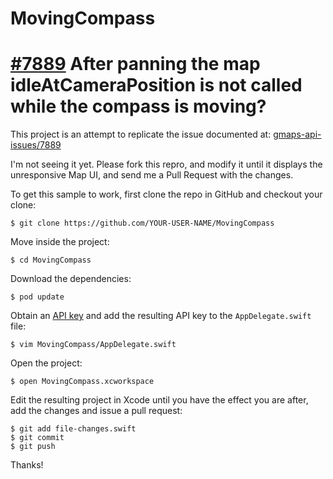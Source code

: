 # MovingCompass

# [#7889](https://code.google.com/p/gmaps-api-issues/issues/detail?id=7889) After panning the map idleAtCameraPosition is not called while the compass is moving?

This project is an attempt to replicate the issue documented at:
[gmaps-api-issues/7889](https://code.google.com/p/gmaps-api-issues/issues/detail?id=7889)

I'm not seeing it yet. Please fork this repro, and modify it until it
displays the unresponsive Map UI, and send me a Pull Request with the changes.

To get this sample to work, first clone the repo in GitHub and checkout
your clone:

    $ git clone https://github.com/YOUR-USER-NAME/MovingCompass

Move inside the project:

    $ cd MovingCompass

Download the dependencies:

    $ pod update

Obtain an [API key](https://developers.google.com/maps/documentation/ios/start#obtaining_an_api_key)
and add the resulting API key to the `AppDelegate.swift` file:

    $ vim MovingCompass/AppDelegate.swift

Open the project:

    $ open MovingCompass.xcworkspace

Edit the resulting project in Xcode until you have the effect you are after,
add the changes and issue a pull request:

    $ git add file-changes.swift
    $ git commit
    $ git push

Thanks!
